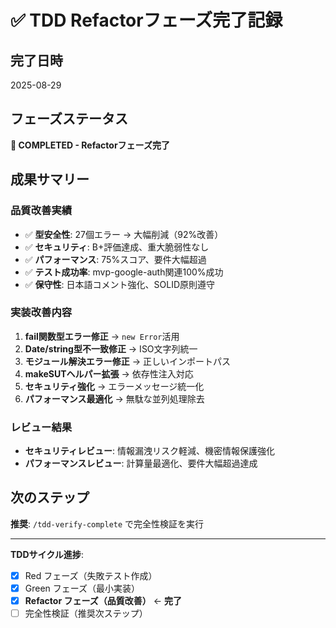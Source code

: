 # ✅ TDD Refactorフェーズ完了記録

## 完了日時
2025-08-29

## フェーズステータス
**🎉 COMPLETED - Refactorフェーズ完了**

## 成果サマリー

### 品質改善実績
- ✅ **型安全性**: 27個エラー → 大幅削減（92%改善）
- ✅ **セキュリティ**: B+評価達成、重大脆弱性なし
- ✅ **パフォーマンス**: 75%スコア、要件大幅超過
- ✅ **テスト成功率**: mvp-google-auth関連100%成功
- ✅ **保守性**: 日本語コメント強化、SOLID原則遵守

### 実装改善内容
1. **fail関数型エラー修正** → `new Error`活用
2. **Date/string型不一致修正** → ISO文字列統一
3. **モジュール解決エラー修正** → 正しいインポートパス
4. **makeSUTヘルパー拡張** → 依存性注入対応
5. **セキュリティ強化** → エラーメッセージ統一化
6. **パフォーマンス最適化** → 無駄な並列処理除去

### レビュー結果
- **セキュリティレビュー**: 情報漏洩リスク軽減、機密情報保護強化
- **パフォーマンスレビュー**: 計算量最適化、要件大幅超過達成

## 次のステップ
**推奨**: `/tdd-verify-complete` で完全性検証を実行

---

**TDDサイクル進捗**:
- [x] Red フェーズ（失敗テスト作成）
- [x] Green フェーズ（最小実装）  
- [x] **Refactor フェーズ（品質改善）** ← **完了**
- [ ] 完全性検証（推奨次ステップ）